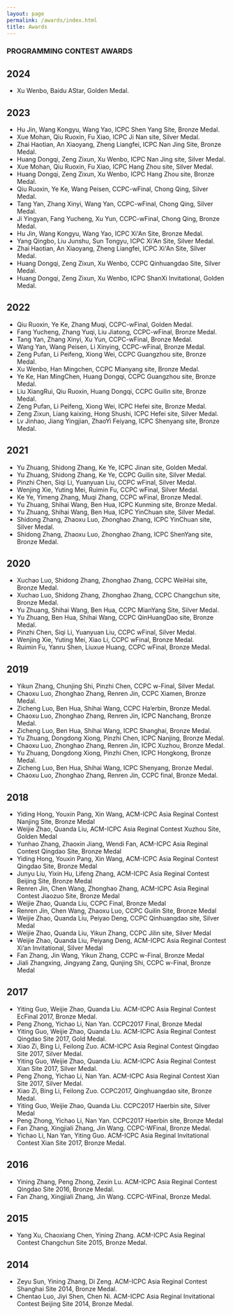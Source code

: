```yaml
---
layout: page
permalink: /awards/index.html
title: Awards
---
```


### PROGRAMMING CONTEST AWARDS

## 2024 
- Xu Wenbo, Baidu AStar, Golden Medal.

## 2023
- Hu Jin, Wang Kongyu, Wang Yao, ICPC Shen Yang Site, Bronze Medal.
- Xue Mohan, Qiu Ruoxin, Fu Xiao, ICPC Ji Nan site, Silver Medal.
- Zhai Haotian, An Xiaoyang, Zheng Liangfei, ICPC Nan Jing Site, Bronze Medal.
- Huang Dongqi, Zeng Zixun, Xu Wenbo, ICPC Nan Jing site, Silver Medal.
- Xue Mohan, Qiu Ruoxin, Fu Xiao, ICPC Hang Zhou site, Silver Medal.
- Huang Dongqi, Zeng Zixun, Xu Wenbo, ICPC Hang Zhou site, Bronze Medal.
- Qiu Ruoxin, Ye Ke, Wang Peisen, CCPC-wFinal, Chong Qing, Silver Medal.
- Tang Yan, Zhang Xinyi, Wang Yan, CCPC-wFinal, Chong Qing, Silver Medal.
- Ji Yingyan, Fang Yucheng, Xu Yun, CCPC-wFinal, Chong Qing, Bronze Medal.
- Hu Jin, Wang Kongyu, Wang Yao, ICPC Xi'An Site, Bronze Medal.
- Yang Qingbo, Liu Junshu, Sun Tongyu, ICPC Xi'An Site, Silver Medal.
- Zhai Haotian, An Xiaoyang, Zheng Liangfei, ICPC Xi'An Site, Silver Medal.
- Huang Dongqi, Zeng Zixun, Xu Wenbo, CCPC Qinhuangdao Site, Silver Medal.
- Huang Dongqi, Zeng Zixun, Xu Wenbo, ICPC ShanXi Invitational, Golden Medal.


## 2022
- Qiu Ruoxin, Ye Ke, Zhang Muqi, CCPC-wFinal, Golden Medal.
- Fang Yucheng, Zhang Yuqi, Liu Jiatong, CCPC-wFinal, Bronze Medal.
- Tang Yan, Zhang Xinyi, Xu Yun, CCPC-wFinal, Bronze Medal.
- Wang Yan, Wang Peisen, Li Xinying, CCPC-wFinal, Bronze Medal.
- Zeng Pufan, Li Peifeng, Xiong Wei, CCPC Guangzhou site, Bronze Medal.
- Xu Wenbo, Han Mingchen, CCPC Mianyang site, Bronze Medal.
- Ye Ke, Han MingChen, Huang Dongqi, CCPC Guangzhou site, Bronze Medal.
- Liu XiangRui, Qiu Ruoxin, Huang Dongqi, CCPC Guilin site, Bronze Medal.
- Zeng Pufan, Li Peifeng, Xiong Wei, ICPC Hefei site, Bronze Medal.
- Zeng Zixun, Liang kaixing, Hong Shushi, ICPC Hefei site, Silver Medal.
- Lv Jinhao, Jiang Yingjian, ZhaoYi Feiyang, ICPC Shenyang site, Bronze Medal.


## 2021
- Yu Zhuang, Shidong Zhang, Ke Ye, ICPC Jinan site, Golden Medal.
- Yu Zhuang, Shidong Zhang, Ke Ye, CCPC Guilin site, Silver Medal.
- Pinzhi Chen, Siqi Li, Yuanyuan Liu, CCPC wFinal, Silver Medal.
- Wenjing Xie, Yuting Mei, Ruimin Fu, CCPC wFinal, Silver Medal.
- Ke Ye, Yimeng Zhang, Muqi Zhang, CCPC wFinal, Bronze Medal.
- Yu Zhuang, Shihai Wang, Ben Hua, ICPC Kunming site, Bronze Medal.
- Yu Zhuang, Shihai Wang, Ben Hua, ICPC YinChuan site, Silver Medal.
- Shidong Zhang, Zhaoxu Luo, Zhonghao Zhang, ICPC YinChuan site, Silver Medal.
- Shidong Zhang, Zhaoxu Luo, Zhonghao Zhang, ICPC ShenYang site, Bronze Medal.


## 2020
- Xuchao Luo, Shidong Zhang, Zhonghao Zhang, CCPC WeiHai site, Bronze Medal.
- Xuchao Luo, Shidong Zhang, Zhonghao Zhang, CCPC Changchun site, Bronze Medal.
- Yu Zhuang, Shihai Wang, Ben Hua, CCPC MianYang Site, Silver Medal.
- Yu Zhuang, Ben Hua, Shihai Wang, CCPC QinHuangDao site, Bronze Medal.
- Pinzhi Chen, Siqi Li, Yuanyuan Liu, CCPC wFinal, Silver Medal.
- Wenjing Xie, Yuting Mei, Xiao Li, CCPC wFinal, Bronze Medal.
- Ruimin Fu, Yanru Shen, Liuxue Huang, CCPC wFinal, Bronze Medal.


## 2019
- Yikun Zhang, Chunjing Shi, Pinzhi Chen, CCPC w-Final, Silver Medal.
- Chaoxu Luo, Zhonghao Zhang, Renren Jin, CCPC Xiamen, Bronze Medal.
- Zicheng Luo, Ben Hua, Shihai Wang, CCPC Ha’erbin, Bronze Medal.
- Chaoxu Luo, Zhonghao Zhang, Renren Jin, ICPC Nanchang, Bronze Medal.
- Zicheng Luo, Ben Hua, Shihai Wang, ICPC Shanghai, Bronze Medal.
- Yu Zhuang, Dongdong Xiong, Pinzhi Chen, ICPC Nanjing, Bronze Medal.
- Chaoxu Luo, Zhonghao Zhang, Renren Jin, ICPC Xuzhou, Bronze Medal.
- Yu Zhuang, Dongdong Xiong, Pinzhi Chen, ICPC Hongkong, Bronze Medal.
- Zicheng Luo, Ben Hua, Shihai Wang, ICPC Shenyang, Bronze Medal.
- Chaoxu Luo, Zhonghao Zhang, Renren Jin, CCPC final, Bronze Medal.


## 2018
- Yiding Hong, Youxin Pang, Xin Wang, ACM-ICPC Asia Reginal Contest Nanjing Site, Bronze Medal
- Weijie Zhao, Quanda Liu, ACM-ICPC Asia Reginal Contest Xuzhou Site, Golden Medal
- Yunhao Zhang, Zhaoxin Jiang, Wendi Fan, ACM-ICPC Asia Reginal Contest Qingdao Site, Bronze Medal
- Yiding Hong, Youxin Pang, Xin Wang, ACM-ICPC Asia Reginal Contest Qingdao Site, Bronze Medal
- Junyu Liu, Yixin Hu, Lifeng Zhang, ACM-ICPC Asia Reginal Contest Beijing Site, Bronze Medal
- Renren Jin, Chen Wang, Zhonghao Zhang, ACM-ICPC Asia Reginal Contest Jiaozuo Site, Bronze Medal
- Weijie Zhao, Quanda Liu, CCPC Final, Bronze Medal
- Renren Jin, Chen Wang, Zhaoxu Luo, CCPC Guilin Site, Bronze Medal
- Weijie Zhao, Quanda Liu, Peiyao Deng, CCPC Qinhuangdao site, Silver Medal
- Weijie Zhao, Quanda Liu, Yikun Zhang, CCPC Jilin site, Silver Medal
- Weijie Zhao, Quanda Liu, Peiyang Deng, ACM-ICPC Asia Reginal Contest Xi’an Invitational, Silver Medal
- Fan Zhang, Jin Wang, Yikun Zhang, CCPC w-Final, Bronze Medal
- Jiali Zhangxing, Jingyang Zang, Qunjing Shi, CCPC w-Final, Bronze Medal


## 2017
- Yiting Guo, Weijie Zhao, Quanda Liu. ACM-ICPC Asia Reginal Contest EcFinal 2017, Bronze Medal.
- Peng Zhong, Yichao Li, Nan Yan. CCPC2017 Final, Bronze Medal
- Yiting Guo, Weijie Zhao, Quanda Liu. ACM-ICPC Asia Reginal Contest Qingdao Site 2017, Gold Medal.
- Xiao Zi, Bing Li, Feilong Zuo. ACM-ICPC Asia Reginal Contest Qingdao Site 2017, Silver Medal.
- Yiting Guo, Weijie Zhao, Quanda Liu. ACM-ICPC Asia Reginal Contest Xian Site 2017, Silver Medal.
- Peng Zhong, Yichao Li, Nan Yan. ACM-ICPC Asia Reginal Contest Xian Site 2017, Silver Medal.
- Xiao Zi, Bing Li, Feilong Zuo. CCPC2017, Qinghuangdao site, Bronze Medal.
- Yiting Guo, Weijie Zhao, Quanda Liu. CCPC2017 Haerbin site, Silver Medal
- Peng Zhong, Yichao Li, Nan Yan. CCPC2017 Haerbin site, Bronze Medal
- Fan Zhang, Xingjiali Zhang, Jin Wang. CCPC-WFinal, Bronze Medal.
- Yichao Li, Nan Yan, Yiting Guo. ACM-ICPC Asia Reginal Invitational Contest Xian Site 2017, Bronze Medal.

  
## 2016
- Yining Zhang, Peng Zhong, Zexin Lu. ACM-ICPC Asia Reginal Contest Qingdao Site 2016, Bronze Medal.
- Fan Zhang, Xingjiali Zhang, Jin Wang. CCPC-WFinal, Bronze Medal.


## 2015
- Yang Xu, Chaoxiang Chen, Yining Zhang. ACM-ICPC Asia Reginal Contest Changchun Site 2015, Bronze Medal.


## 2014
- Zeyu Sun, Yining Zhang, Di Zeng. ACM-ICPC Asia Reginal Contest Shanghai Site 2014, Bronze Medal.
- Chentao Luo, Jiyi Shen, Chen Ni. ACM-ICPC Asia Reginal Invitational Contest Beijing Site 2014, Bronze Medal.
